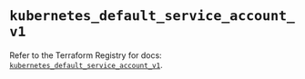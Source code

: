 # `kubernetes_default_service_account_v1`

Refer to the Terraform Registry for docs: [`kubernetes_default_service_account_v1`](https://registry.terraform.io/providers/hashicorp/kubernetes/2.29.0/docs/resources/default_service_account_v1).
